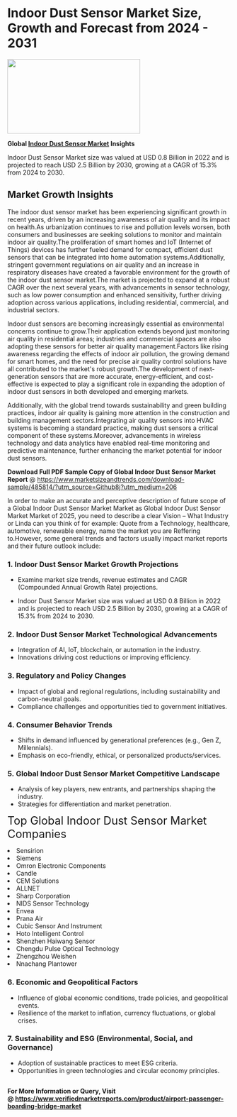 <H1>Indoor Dust Sensor Market Size, Growth and Forecast from 2024 - 2031</H1><img class="aligncenter size-medium wp-image-584254" src="https://thirdeyenews.in/wp-content/uploads/2024/09/Global-Market-Research-300x168.jpeg" alt="" width="300" height="168" /><p><strong>Global&nbsp;<a href="https://www.marketsizeandtrends.com/download-sample/485814/?utm_source=Github8j?utm_medium=206">Indoor Dust Sensor Market</a> Insights</strong></p><p>Indoor Dust Sensor Market size was valued at USD 0.8 Billion in 2022 and is projected to reach USD 2.5 Billion by 2030, growing at a CAGR of 15.3% from 2024 to 2030.</p><p><h2>Market Growth Insights</h2> <p>The indoor dust sensor market has been experiencing significant growth in recent years, driven by an increasing awareness of air quality and its impact on health.As urbanization continues to rise and pollution levels worsen, both consumers and businesses are seeking solutions to monitor and maintain indoor air quality.The proliferation of smart homes and IoT (Internet of Things) devices has further fueled demand for compact, efficient dust sensors that can be integrated into home automation systems.Additionally, stringent government regulations on air quality and an increase in respiratory diseases have created a favorable environment for the growth of the indoor dust sensor market.The market is projected to expand at a robust CAGR over the next several years, with advancements in sensor technology, such as low power consumption and enhanced sensitivity, further driving adoption across various applications, including residential, commercial, and industrial sectors.</p> <p>Indoor dust sensors are becoming increasingly essential as environmental concerns continue to grow.Their application extends beyond just monitoring air quality in residential areas; industries and commercial spaces are also adopting these sensors for better air quality management.Factors like rising awareness regarding the effects of indoor air pollution, the growing demand for smart homes, and the need for precise air quality control solutions have all contributed to the market's robust growth.The development of next-generation sensors that are more accurate, energy-efficient, and cost-effective is expected to play a significant role in expanding the adoption of indoor dust sensors in both developed and emerging markets.</p> <p>Additionally, with the global trend towards sustainability and green building practices, indoor air quality is gaining more attention in the construction and building management sectors.Integrating air quality sensors into HVAC systems is becoming a standard practice, making dust sensors a critical component of these systems.Moreover, advancements in wireless technology and data analytics have enabled real-time monitoring and predictive maintenance, further enhancing the market potential for indoor dust sensors.</p> <p><span class=""><strong>Download Full PDF Sample Copy of Global Indoor Dust Sensor Market Report</strong> @ <a href="https://www.marketsizeandtrends.com/download-sample/485814/?utm_source=Github8j?utm_medium=206" target="_blank">https://www.marketsizeandtrends.com/download-sample/485814/?utm_source=Github8j?utm_medium=206</a></span></p><p>In order to make an accurate and perceptive description of future scope of a Global&nbsp;Indoor Dust Sensor Market Market as Global&nbsp;Indoor Dust Sensor Market Market of 2025, you need to describe a clear Vision &ndash; What Industry or Linda can you think of for example: Quote from a Technology, healthcare, automotive, renewable energy, name the market you are Reffering to.However, some general trends and factors usually impact market reports and their future outlook include:</p><h3>1.&nbsp;<strong>Indoor Dust Sensor Market Growth Projections</strong></h3><ul><li>Examine market size trends, revenue estimates and CAGR (Compounded Annual Growth Rate) projections.</li><li><p>Indoor Dust Sensor Market size was valued at USD 0.8 Billion in 2022 and is projected to reach USD 2.5 Billion by 2030, growing at a CAGR of 15.3% from 2024 to 2030.</p></li></ul><h3>2.&nbsp;<strong>Indoor Dust Sensor Market Technological Advancements</strong></h3><ul><li>Integration of AI, IoT, blockchain, or automation in the industry.</li><li>Innovations driving cost reductions or improving efficiency.</li></ul><h3>3.&nbsp;<strong>Regulatory and Policy Changes</strong></h3><ul><li>Impact of global and regional regulations, including sustainability and carbon-neutral goals.</li><li>Compliance challenges and opportunities tied to government initiatives.</li></ul><h3>4.&nbsp;<strong>Consumer Behavior Trends</strong></h3><ul><li>Shifts in demand influenced by generational preferences (e.g., Gen Z, Millennials).</li><li>Emphasis on eco-friendly, ethical, or personalized products/services.</li></ul><h3>5.&nbsp;<strong>Global Indoor Dust Sensor Market Competitive Landscape</strong></h3><ul><li>Analysis of key players, new entrants, and partnerships shaping the industry.</li><li>Strategies for differentiation and market penetration.</li></ul><p data-pm-slice="1 1 []"><span style="color: inherit; font-family: inherit; font-size: 25px;">Top Global Indoor Dust Sensor Market Companies</span></p><div class="" data-test-id=""><p><li>Sensirion</li><li> Siemens</li><li> Omron Electronic Components</li><li> Candle</li><li> CEM Solutions</li><li> ALLNET</li><li> Sharp Corporation</li><li> NIDS Sensor Technology</li><li> Envea</li><li> Prana Air</li><li> Cubic Sensor And Instrument</li><li> Hoto Intelligent Control</li><li> Shenzhen Haiwang Sensor</li><li> Chengdu Pulse Optical Technology</li><li> Zhengzhou Weishen</li><li> Nnachang Plantower</li></p></div><h3>6.&nbsp;<strong>Economic and Geopolitical Factors</strong></h3><ul><li>Influence of global economic conditions, trade policies, and geopolitical events.</li><li>Resilience of the market to inflation, currency fluctuations, or global crises.</li></ul><h3>7.&nbsp;<strong>Sustainability and ESG (Environmental, Social, and Governance)</strong></h3><ul><li>Adoption of sustainable practices to meet ESG criteria.</li><li>Opportunities in green technologies and circular economy principles.</li></ul><h2><strong style="font-size: 14px;">For More Information or Query, Visit @&nbsp;</strong><a style="background-color: #ffffff; font-size: 14px;" href="https://www.marketsizeandtrends.com/report/indoor-dust-sensor-market/" target="_blank">https://www.verifiedmarketreports.com/product/airport-passenger-boarding-bridge-market</a></h2>